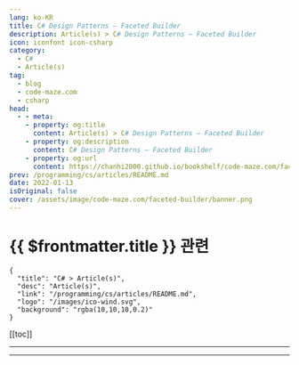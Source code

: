 ```yaml
---
lang: ko-KR
title: C# Design Patterns – Faceted Builder
description: Article(s) > C# Design Patterns – Faceted Builder
icon: iconfont icon-csharp
category: 
  - C#
  - Article(s)
tag: 
  - blog
  - code-maze.com
  - csharp
head:  
  - - meta:
    - property: og:title
      content: Article(s) > C# Design Patterns – Faceted Builder
    - property: og:description
      content: C# Design Patterns – Faceted Builder
    - property: og:url
      content: https://chanhi2000.github.io/bookshelf/code-maze.com/faceted-builder.html
prev: /programming/cs/articles/README.md
date: 2022-01-13
isOriginal: false
cover: /assets/image/code-maze.com/faceted-builder/banner.png
---
```


# {{ $frontmatter.title }} 관련

```component VPCard
{
  "title": "C# > Article(s)",
  "desc": "Article(s)",
  "link": "/programming/cs/articles/README.md",
  "logo": "/images/ico-wind.svg",
  "background": "rgba(10,10,10,0.2)"
}
```

[[toc]]

---

<SiteInfo
  name="C# Design Patterns – Faceted Builder"
  desc="You will learn how to create Faceted Builder design pattern and how to create complex objects which need more than one builder class."
  url="https://code-maze.com/faceted-builder/"
  logo="/assets/image/code-maze.com/favicon.png"
  preview="/assets/image/faceted-builder/banner.png"/>

<!-- TODO: 작성 -->

---

<TagLinks />